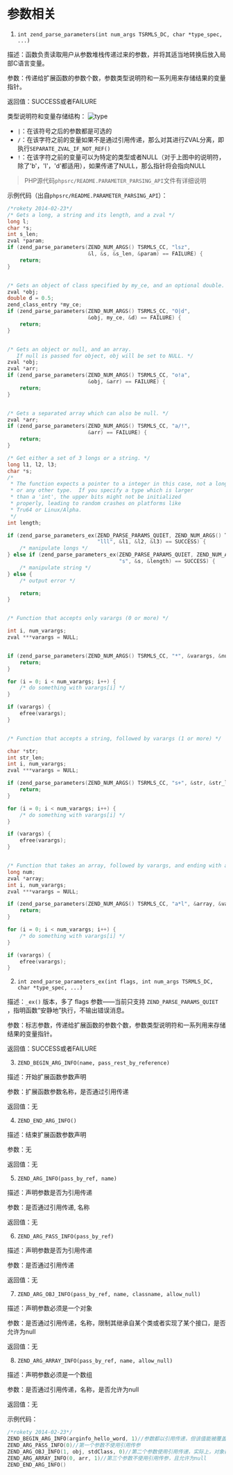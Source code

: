参数相关
=======

1. `int zend_parse_parameters(int num_args TSRMLS_DC, char *type_spec, ...)`

描述：函数负责读取用户从参数堆栈传递过来的参数，并将其适当地转换后放入局部C语言变量。

参数：传递给扩展函数的参数个数，参数类型说明符和一系列用来存储结果的变量指针。

返回值：SUCCESS或者FAILURE

类型说明符和变量存储结构：
![type](image/parameters1.png)
* `|`：在该符号之后的参数都是可选的
* `/`：在该字符之前的变量如果不是通过引用传递，那么对其进行ZVAL分离，即执行`SEPARATE_ZVAL_IF_NOT_REF()`
* `!`：在该字符之前的变量可以为特定的类型或者NULL（对于上图中的说明符，除了'b'，'l'，'d'都适用），如果传递了NULL，那么指针将会指向NULL

> PHP源代码`phpsrc/README.PARAMETER_PARSING_API`文件有详细说明

示例代码（出自`phpsrc/README.PARAMETER_PARSING_API`）：
```c
/*rokety 2014-02-23*/
/* Gets a long, a string and its length, and a zval */
long l;
char *s;
int s_len;
zval *param;
if (zend_parse_parameters(ZEND_NUM_ARGS() TSRMLS_CC, "lsz",
                          &l, &s, &s_len, &param) == FAILURE) {
    return;
}


/* Gets an object of class specified by my_ce, and an optional double. */
zval *obj;
double d = 0.5;
zend_class_entry *my_ce;
if (zend_parse_parameters(ZEND_NUM_ARGS() TSRMLS_CC, "O|d",
                          &obj, my_ce, &d) == FAILURE) {
    return;
}


/* Gets an object or null, and an array.
   If null is passed for object, obj will be set to NULL. */
zval *obj;
zval *arr;
if (zend_parse_parameters(ZEND_NUM_ARGS() TSRMLS_CC, "o!a",
                          &obj, &arr) == FAILURE) {
    return;
}


/* Gets a separated array which can also be null. */
zval *arr;
if (zend_parse_parameters(ZEND_NUM_ARGS() TSRMLS_CC, "a/!",
                          &arr) == FAILURE) {
    return;
}

/* Get either a set of 3 longs or a string. */
long l1, l2, l3;
char *s;
/* 
 * The function expects a pointer to a integer in this case, not a long
 * or any other type.  If you specify a type which is larger
 * than a 'int', the upper bits might not be initialized
 * properly, leading to random crashes on platforms like
 * Tru64 or Linux/Alpha.
 */
int length;

if (zend_parse_parameters_ex(ZEND_PARSE_PARAMS_QUIET, ZEND_NUM_ARGS() TSRMLS_CC,
                             "lll", &l1, &l2, &l3) == SUCCESS) {
    /* manipulate longs */
} else if (zend_parse_parameters_ex(ZEND_PARSE_PARAMS_QUIET, ZEND_NUM_ARGS() TSRMLS_CC,
                                    "s", &s, &length) == SUCCESS) {
    /* manipulate string */
} else {
    /* output error */

    return;
}


/* Function that accepts only varargs (0 or more) */

int i, num_varargs;
zval ***varargs = NULL;


if (zend_parse_parameters(ZEND_NUM_ARGS() TSRMLS_CC, "*", &varargs, &num_varargs) == FAILURE) {
    return;
}

for (i = 0; i < num_varargs; i++) {
    /* do something with varargs[i] */
}

if (varargs) {
    efree(varargs);
}


/* Function that accepts a string, followed by varargs (1 or more) */

char *str;
int str_len;
int i, num_varargs;
zval ***varargs = NULL;

if (zend_parse_parameters(ZEND_NUM_ARGS() TSRMLS_CC, "s+", &str, &str_len, &varargs, &num_varargs) == FAILURE) {
    return;
}

for (i = 0; i < num_varargs; i++) {
    /* do something with varargs[i] */
}

if (varargs) {
    efree(varargs);
}


/* Function that takes an array, followed by varargs, and ending with a long */
long num;
zval *array;
int i, num_varargs;
zval ***varargs = NULL;

if (zend_parse_parameters(ZEND_NUM_ARGS() TSRMLS_CC, "a*l", &array, &varargs, &num_varargs, &num) == FAILURE) {
    return;
}

for (i = 0; i < num_varargs; i++) {
    /* do something with varargs[i] */
}

if (varargs) {
    efree(varargs);
}
```

2. `int zend_parse_parameters_ex(int flags, int num_args TSRMLS_DC, char *type_spec, ...)`

描述：`_ex()` 版本，多了 flags 参数——当前只支持 `ZEND_PARSE_PARAMS_QUIET` ，指明函数“安静地”执行，不输出错误消息。

参数：标志参数，传递给扩展函数的参数个数，参数类型说明符和一系列用来存储结果的变量指针。

返回值：SUCCESS或者FAILURE

3. `ZEND_BEGIN_ARG_INFO(name, pass_rest_by_reference)`

描述：开始扩展函数参数声明

参数：扩展函数参数名称，是否通过引用传递

返回值：无

4. `ZEND_END_ARG_INFO()`

描述：结束扩展函数参数声明

参数：无

返回值：无

5. `ZEND_ARG_INFO(pass_by_ref, name)`

描述：声明参数是否为引用传递

参数：是否通过引用传递, 名称

返回值：无

6. `ZEND_ARG_PASS_INFO(pass_by_ref)`

描述：声明参数是否为引用传递

参数：是否通过引用传递

返回值：无

7. `ZEND_ARG_OBJ_INFO(pass_by_ref, name, classname, allow_null)`

描述：声明参数必须是一个对象

参数：是否通过引用传递，名称，限制其继承自某个类或者实现了某个接口，是否允许为null

返回值：无

8. `ZEND_ARG_ARRAY_INFO(pass_by_ref, name, allow_null)`

描述：声明参数必须是一个数组

参数：是否通过引用传递，名称，是否允许为null

返回值：无

示例代码：
```c
/*rokety 2014-02-23*/
ZEND_BEGIN_ARG_INFO(arginfo_hello_word, 1)//参数都以引用传递，但该值能被覆盖
ZEND_ARG_PASS_INFO(0)//第一个参数不使用引用传参
ZEND_ARG_OBJ_INFO(1, obj, stdClass, 0)//第二个参数使用引用传递，实际上，对象都是默认引用传递，所以该一般都是1，并且要求对象继承自stdClass类，且不允许为null
ZEND_ARG_ARRAY_INFO(0, arr, 1)//第三个参数不使用引用传参，且允许为null
ZEND_END_ARG_INFO()
```